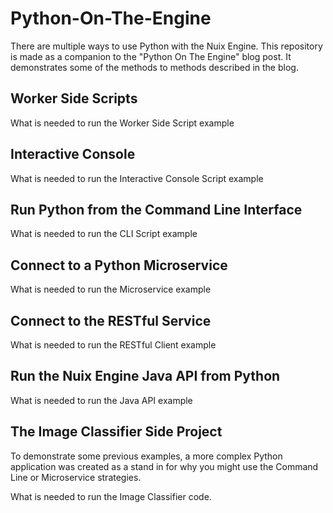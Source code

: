 # Python-On-The-Engine
There are multiple ways to use Python with the Nuix Engine.  This repository is made as a companion to the "Python On
The Engine" blog post. <TODO Create a Link>  It demonstrates some of the methods to methods described in the blog.

## Worker Side Scripts
What is needed to run the Worker Side Script example

## Interactive Console
What is needed to run the Interactive Console Script example

## Run Python from the Command Line Interface
What is needed to run the CLI Script example

## Connect to a Python Microservice
What is needed to run the Microservice example

## Connect to the RESTful Service
What is needed to run the RESTful Client example

## Run the Nuix Engine Java API from Python
What is needed to run the Java API example

## The Image Classifier Side Project
To demonstrate some previous examples, a more complex Python application was created as a stand in for
why you might use the Command Line or Microservice strategies.

What is needed to run the Image Classifier code.


